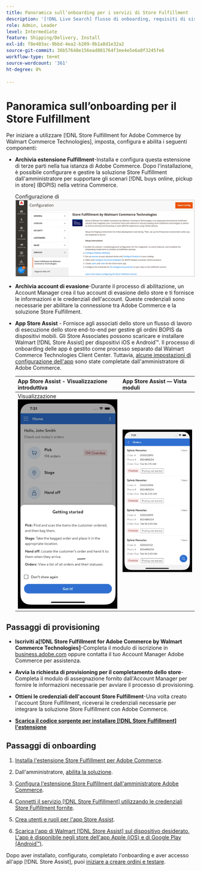 ```yaml
---
title: Panoramica sull’onboarding per i servizi di Store Fulfillment
description: '[!DNL Live Search] flusso di onboarding, requisiti di sistema, limiti e limitazioni.'
role: Admin, Leader
level: Intermediate
feature: Shipping/Delivery, Install
exl-id: f8e403ac-9bbd-4ea2-b209-9b1a8d1e32a2
source-git-commit: 36b57648e156ead801764f3ee4e5e6a0f3245fe6
workflow-type: tm+mt
source-wordcount: '361'
ht-degree: 0%

---
```


# Panoramica sull’onboarding per il Store Fulfillment

Per iniziare a utilizzare [!DNL Store Fulfillment for Adobe Commerce by Walmart Commerce Technologies], imposta, configura e abilita i seguenti componenti:

- **Archivia estensione Fulfillment**-Installa e configura questa estensione di terze parti nella tua istanza di Adobe Commerce. Dopo l&#39;installazione, è possibile configurare e gestire la soluzione Store Fulfillment dall&#39;amministratore per supportare gli scenari [!DNL buys online, pickup in store] (BOPIS) nella vetrina Commerce.

  Configurazione di ![[!DNL Store Fulfillment Service] nella visualizzazione Amministratore](assets/store-fulfillment-admin-home.png)

- **Archivia account di evasione**-Durante il processo di abilitazione, un Account Manager crea il tuo account di evasione dello store e ti fornisce le informazioni e le credenziali dell&#39;account. Queste credenziali sono necessarie per abilitare la connessione tra Adobe Commerce e la soluzione Store Fulfillment.

- **App Store Assist** - Fornisce agli associati dello store un flusso di lavoro di esecuzione dello store end-to-end per gestire gli ordini BOPIS da dispositivi mobili. Gli Store Associates possono scaricare e installare Walmart [!DNL Store Assist] per dispositivi iOS e Android™. Il processo di onboarding delle app è gestito come processo separato dal Walmart Commerce Technologies Client Center. Tuttavia, [alcune impostazioni di configurazione dell&#39;app](user-setup.md) sono state completate dall&#39;amministratore di Adobe Commerce.

  | App Store Assist - Visualizzazione introduttiva | App Store Assist — Vista moduli |
  |-------------------------------------------------------------------------------------------------------------|-----------------------------------------------------------------------------------------------|
  | Visualizzazione ![[!DNL Store Assist App Getting Started] sul dispositivo mobile](assets/store-assist-get-started-small.png) | ![[!DNL Store Assist App Orders view] sul dispositivo mobile](assets/store-assist-orders-small.png) |

## Passaggi di provisioning

- **Iscriviti a[!DNL Store Fulfillment for Adobe Commerce by Walmart Commerce Technologies]**-Completa il modulo di iscrizione in [business.adobe.com](https://business.adobe.com/resources/store-fulfillment.html) oppure contatta il tuo Account Manager Adobe Commerce per assistenza.

- **Avvia la richiesta di provisioning per il completamento dello store**-Completa il modulo di assegnazione fornito dall&#39;Account Manager per fornire le informazioni necessarie per avviare il processo di provisioning.

- **Ottieni le credenziali dell&#39;account Store Fulfillment**-Una volta creato l&#39;account Store Fulfillment, riceverai le credenziali necessarie per integrare la soluzione Store Fulfillment con Adobe Commerce.

- **[Scarica il codice sorgente per installare  [!DNL Store Fulfillment] l&#39;estensione](install.md)**

## Passaggi di onboarding

1. [Installa l&#39;estensione Store Fulfillment per Adobe Commerce](install.md).

1. Dall&#39;amministratore, [abilita la soluzione](enable-general.md).

1. [Configura l&#39;estensione Store Fulfillment dall&#39;amministratore Adobe Commerce](service-config-settings-overview.md).

1. [Connetti il servizio [!DNL Store Fulfillment] utilizzando le credenziali Store Fulfillment fornite](connect-set-up-service.md).

1. [Crea utenti e ruoli per l&#39;app Store Assist](user-setup.md).

1. [Scarica l&#39;app di Walmart [!DNL Store Assist] sul dispositivo desiderato. L&#39;app è disponibile negli store dell&#39;app Apple (iOS) e di Google Play (Android™)](app-setup.md).

Dopo aver installato, configurato, completato l&#39;onboarding e aver accesso all&#39;app [!DNL Store Assist], puoi [iniziare a creare ordini e testare](test-and-deploy.md).
